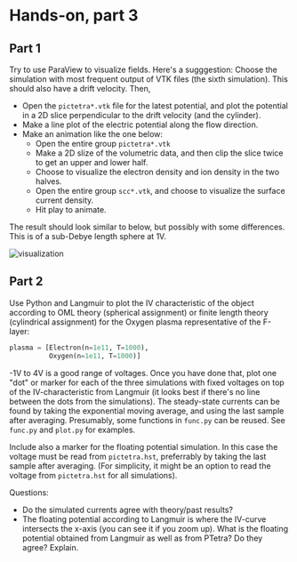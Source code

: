 # Hands-on, part 3

## Part 1

Try to use ParaView to visualize fields. Here's a sugggestion: Choose the
simulation with most frequent output of VTK files (the sixth simulation). This
should also have a drift velocity. Then,

- Open the `pictetra*.vtk` file for the latest potential, and plot the
  potential in a 2D slice perpendicular to the drift velocity (and the
  cylinder).
- Make a line plot of the electric potential along the flow direction.
- Make an animation like the one below:
    - Open the entire group `pictetra*.vtk`
    - Make a 2D slize of the volumetric data, and then clip the slice twice to
      get an upper and lower half.
    - Choose to visualize the electron density and ion density in the two
      halves.
    - Open the entire group `scc*.vtk`, and choose to visualize the surface
      current density.
    - Hit play to animate.

The result should look similar to below, but possibly with some differences.
This is of a sub-Debye length sphere at 1V.

![visualization](handson3.gif)

## Part 2

Use Python and Langmuir to plot the IV characteristic of the object according
to OML theory (spherical assignment) or finite length theory (cylindrical
assignment) for the Oxygen plasma representative of the F-layer:

```python
plasma = [Electron(n=1e11, T=1000),
          Oxygen(n=1e11, T=1000)]
```

-1V to 4V is a good range of voltages. Once you have done that, plot one "dot"
or marker for each of the three simulations with fixed voltages on top of the
IV-characteristic from Langmuir (it looks best if there's no line between the
dots from the simulations). The steady-state currents can be found by taking
the exponential moving average, and using the last sample after averaging.
Presumably, some functions in `func.py` can be reused. See `func.py` and
`plot.py` for examples.

Include also a marker for the floating potential simulation. In this case the
voltage must be read from `pictetra.hst`, preferrably by taking the last sample
after averaging. (For simplicity, it might be an option to read the voltage
from `pictetra.hst` for all simulations).

Questions:

- Do the simulated currents agree with theory/past results?
- The floating potential according to Langmuir is where the IV-curve intersects
  the x-axis (you can see it if you zoom up). What is the floating potential
  obtained from Langmuir as well as from PTetra? Do they agree? Explain.
